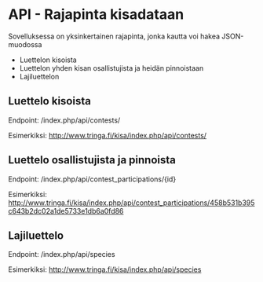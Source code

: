 
# API - Rajapinta kisadataan

Sovelluksessa on yksinkertainen rajapinta, jonka kautta voi hakea JSON-muodossa
- Luettelon kisoista
- Luettelon yhden kisan osallistujista ja heidän pinnoistaan
- Lajiluettelon

Luettelo kisoista
-----------------

Endpoint: /index.php/api/contests/

Esimerkiksi: http://www.tringa.fi/kisa/index.php/api/contests/

Luettelo osallistujista ja pinnoista
------------------------------------

Endpoint: /index.php/api/contest_participations/{id}

Esimerkiksi: http://www.tringa.fi/kisa/index.php/api/contest_participations/458b531b395c643b2dc02a1de5733e1db6a0fd86


Lajiluettelo
------------

 Endpoint: /index.php/api/species

 Esimerkiksi: http://www.tringa.fi/kisa/index.php/api/species
